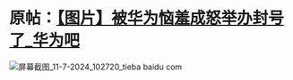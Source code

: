 # 原帖：[【图片】被华为恼羞成怒举办封号了_华为吧](https://tieba.baidu.com/p/9084810472?see_lz=1)
![屏幕截图_11-7-2024_102720_tieba baidu com](https://github.com/yeslinyh/yeslinyh.github.io/assets/72377656/e0f2f3c2-bde4-4b92-a741-2ca8635ffa7b)

